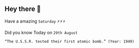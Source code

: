 ## Hey there 👋
Have a amazing `Saturday` ⚡⚡⚡

Did you know Today on `29th August`
```
“The U.S.S.R. tested their first atomic bomb.” (Year: 1949)
```
